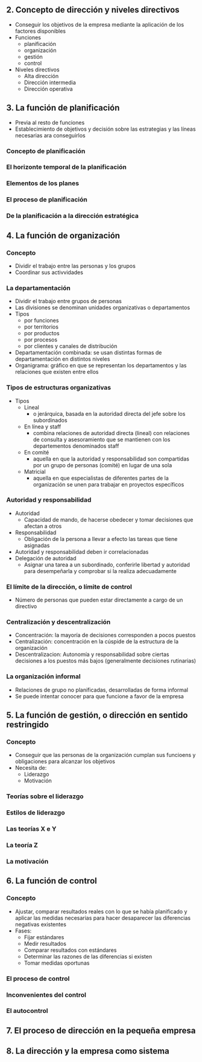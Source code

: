 ## 2. Concepto de dirección y niveles directivos
- Conseguir los objetivos de la empresa mediante la aplicación de los factores disponibles
- Funciones
	- planificación
	- organización
	- gestión
	- control
- Niveles directivos
	- Alta dirección
	- Dirección intermedia
	- Dirección operativa
## 3. La función de planificación
- Previa al resto de funciones
- Establecimiento de objetivos y decisión sobre las estrategias y las líneas necesarias ara conseguirlos
### Concepto de planificación
### El horizonte temporal de la planificación
### Elementos de los planes
### El proceso de planificación
### De la planificación a la dirección estratégica
## 4. La función de organización
### Concepto
- Dividir el trabajo entre las personas y los grupos
- Coordinar sus activvidades
### La departamentación
- Dividir el trabajo entre grupos de personas
- Las divisiones se denominan unidades organizativas o departamentos
- Tipos
	- por funciones
	- por territorios
	- por productos
	- por procesos
	- por clientes y canales de distribución
- Departamentación combinada: se usan distintas formas de departamentación en distintos niveles
- Organigrama: gráfico en que se representan los departamentos y las relaciones que existen entre ellos
### Tipos de estructuras organizativas
- Tipos
	- Lineal
		- o jerárquica, basada en la autoridad directa del jefe sobre los subordinados
	- En línea y staff
		- combina relaciones de autoridad directa (lineal) con relaciones de consulta y asesoramiento que se mantienen con los departementos denominados staff
	- En comité
		- aquella en que la autoridad y responsabilidad son compartidas por un grupo de personas (comité) en lugar de una sola
	- Matricial
		- aquella en que especialistas de diferentes partes de la organización se unen para trabajar en proyectos específicos
### Autoridad y responsabilidad
 - Autoridad
	 - Capacidad de mando, de hacerse obedecer y tomar decisiones que afectan a otros
 - Responsabilidad
	 - Obligación de la persona a llevar a efecto las tareas que tiene asignadas
- Autoridad y responsabilidad deben ir correlacionadas
- Delegación de autoridad
	- Asignar una tarea a un subordinado, conferirle libertad y autoridad para desempeñarla y comprobar si la realiza adecuadamente
### El límite de la dirección, o límite de control
- Número de personas que pueden estar directamente a cargo de un directivo
### Centralización y descentralización
- Concentración: la mayoría de decisiones corresponden a pocos puestos
- Centralización: concentración en la cúspide de la estructura de la organización
- Descentralizacion: Autonomía y responsabilidad sobre ciertas decisiones a los puestos más bajos (generalmente decisiones rutinarias)
### La organización informal
- Relaciones de grupo no planificadas, desarrolladas de forma informal
- Se puede intentar conocer para que funcione a favor de la empresa
## 5. La función de gestión, o dirección en sentido restringido

### Concepto
- Conseguir que las personas de la organización cumplan sus funcioens y obligaciones para alcanzar los objetivos
- Necesita de:
	- Liderazgo
	- Motivación
### Teorías sobre el liderazgo
### Estilos de liderazgo
### Las teorías X e Y
### La teoría Z
### La motivación
## 6. La función de control
### Concepto
- Ajustar, comparar resultados reales con lo que se había planificado y aplicar las medidas necesarias para hacer desaparecer las diferencias negativas existentes
- Fases:
	- Fijar estándares
	- Medir resultados
	- Comparar resultados con estándares
	- Determinar las razones de las diferencias si existen
	- Tomar medidas oportunas
### El proceso de control
### Inconvenientes del control
### El autocontrol
## 7. El proceso de dirección en la pequeña empresa
## 8. La dirección y la empresa como sistema
